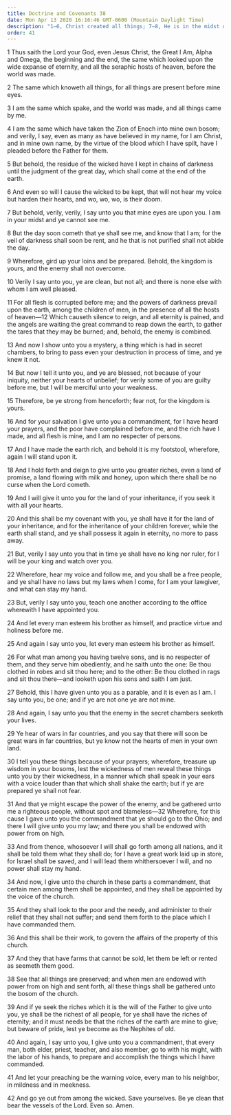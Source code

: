 ```yaml
---
title: Doctrine and Covenants 38
date: Mon Apr 13 2020 16:16:46 GMT-0600 (Mountain Daylight Time)
description: "1–6, Christ created all things; 7–8, He is in the midst of His Saints, who will soon see Him; 9–12, All flesh is corrupted before Him; 13–22, He has reserved a land of promise for His Saints in time and in eternity; 23–27, The Saints are commanded to be one and esteem each other as brethren; 28–29, Wars are predicted; 30–33, The Saints are to be given power from on high and to go forth among all nations; 34–42, The Church is commanded to care for the poor and needy and to seek the riches of eternity."
order: 41
---
```


1 Thus saith the Lord your God, even Jesus Christ, the Great I Am, Alpha and Omega, the beginning and the end, the same which looked upon the wide expanse of eternity, and all the seraphic hosts of heaven, before the world was made.

2 The same which knoweth all things, for all things are present before mine eyes.

3 I am the same which spake, and the world was made, and all things came by me.

4 I am the same which have taken the Zion of Enoch into mine own bosom; and verily, I say, even as many as have believed in my name, for I am Christ, and in mine own name, by the virtue of the blood which I have spilt, have I pleaded before the Father for them.

5 But behold, the residue of the wicked have I kept in chains of darkness until the judgment of the great day, which shall come at the end of the earth.

6 And even so will I cause the wicked to be kept, that will not hear my voice but harden their hearts, and wo, wo, wo, is their doom.

7 But behold, verily, verily, I say unto you that mine eyes are upon you. I am in your midst and ye cannot see me.

8 But the day soon cometh that ye shall see me, and know that I am; for the veil of darkness shall soon be rent, and he that is not purified shall not abide the day.

9 Wherefore, gird up your loins and be prepared. Behold, the kingdom is yours, and the enemy shall not overcome.

10 Verily I say unto you, ye are clean, but not all; and there is none else with whom I am well pleased.

11 For all flesh is corrupted before me; and the powers of darkness prevail upon the earth, among the children of men, in the presence of all the hosts of heaven—12 Which causeth silence to reign, and all eternity is pained, and the angels are waiting the great command to reap down the earth, to gather the tares that they may be burned; and, behold, the enemy is combined.

13 And now I show unto you a mystery, a thing which is had in secret chambers, to bring to pass even your destruction in process of time, and ye knew it not.

14 But now I tell it unto you, and ye are blessed, not because of your iniquity, neither your hearts of unbelief; for verily some of you are guilty before me, but I will be merciful unto your weakness.

15 Therefore, be ye strong from henceforth; fear not, for the kingdom is yours.

16 And for your salvation I give unto you a commandment, for I have heard your prayers, and the poor have complained before me, and the rich have I made, and all flesh is mine, and I am no respecter of persons.

17 And I have made the earth rich, and behold it is my footstool, wherefore, again I will stand upon it.

18 And I hold forth and deign to give unto you greater riches, even a land of promise, a land flowing with milk and honey, upon which there shall be no curse when the Lord cometh.

19 And I will give it unto you for the land of your inheritance, if you seek it with all your hearts.

20 And this shall be my covenant with you, ye shall have it for the land of your inheritance, and for the inheritance of your children forever, while the earth shall stand, and ye shall possess it again in eternity, no more to pass away.

21 But, verily I say unto you that in time ye shall have no king nor ruler, for I will be your king and watch over you.

22 Wherefore, hear my voice and follow me, and you shall be a free people, and ye shall have no laws but my laws when I come, for I am your lawgiver, and what can stay my hand.

23 But, verily I say unto you, teach one another according to the office wherewith I have appointed you.

24 And let every man esteem his brother as himself, and practice virtue and holiness before me.

25 And again I say unto you, let every man esteem his brother as himself.

26 For what man among you having twelve sons, and is no respecter of them, and they serve him obediently, and he saith unto the one: Be thou clothed in robes and sit thou here; and to the other: Be thou clothed in rags and sit thou there—and looketh upon his sons and saith I am just.

27 Behold, this I have given unto you as a parable, and it is even as I am. I say unto you, be one; and if ye are not one ye are not mine.

28 And again, I say unto you that the enemy in the secret chambers seeketh your lives.

29 Ye hear of wars in far countries, and you say that there will soon be great wars in far countries, but ye know not the hearts of men in your own land.

30 I tell you these things because of your prayers; wherefore, treasure up wisdom in your bosoms, lest the wickedness of men reveal these things unto you by their wickedness, in a manner which shall speak in your ears with a voice louder than that which shall shake the earth; but if ye are prepared ye shall not fear.

31 And that ye might escape the power of the enemy, and be gathered unto me a righteous people, without spot and blameless—32 Wherefore, for this cause I gave unto you the commandment that ye should go to the Ohio; and there I will give unto you my law; and there you shall be endowed with power from on high.

33 And from thence, whosoever I will shall go forth among all nations, and it shall be told them what they shall do; for I have a great work laid up in store, for Israel shall be saved, and I will lead them whithersoever I will, and no power shall stay my hand.

34 And now, I give unto the church in these parts a commandment, that certain men among them shall be appointed, and they shall be appointed by the voice of the church.

35 And they shall look to the poor and the needy, and administer to their relief that they shall not suffer; and send them forth to the place which I have commanded them.

36 And this shall be their work, to govern the affairs of the property of this church.

37 And they that have farms that cannot be sold, let them be left or rented as seemeth them good.

38 See that all things are preserved; and when men are endowed with power from on high and sent forth, all these things shall be gathered unto the bosom of the church.

39 And if ye seek the riches which it is the will of the Father to give unto you, ye shall be the richest of all people, for ye shall have the riches of eternity; and it must needs be that the riches of the earth are mine to give; but beware of pride, lest ye become as the Nephites of old.

40 And again, I say unto you, I give unto you a commandment, that every man, both elder, priest, teacher, and also member, go to with his might, with the labor of his hands, to prepare and accomplish the things which I have commanded.

41 And let your preaching be the warning voice, every man to his neighbor, in mildness and in meekness.

42 And go ye out from among the wicked. Save yourselves. Be ye clean that bear the vessels of the Lord. Even so. Amen.
